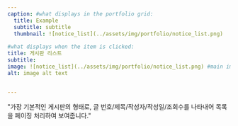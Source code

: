 ```yaml
---
caption: #what displays in the portfolio grid:
  title: Example
  subtitle: subtitle
  thumbnail: ![notice_list](../assets/img/portfolio/notice_list.png)
  
#what displays when the item is clicked:
title: 게시판 리스트 
subtitle: 
image: ![notice_list](../assets/img/portfolio/notice_list.png) #main image, can be a link or a file in assets/img/portfolio
alt: image alt text


---
```


"가장 기본적인 게시판의 형태로, 글 번호/제목/작성자/작성일/조회수를 나타내어 목록을 페이징 처리하여 보여줍니다."
